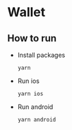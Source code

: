 # Wallet

## How to run
- Install packages
  ```
  yarn
  ```
- Run ios
  ```
  yarn ios
  ```
- Run android
  ```
  yarn android
  ```
    
